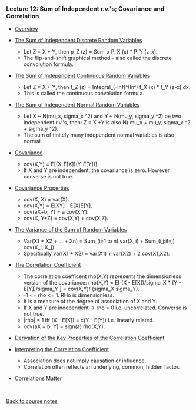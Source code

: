 ### Lecture 12: Sum of Independent r.v.'s; Covariance and Correlation

* [Overview](https://www.youtube.com/watch?v=OEEc8ldYLUs)

* [The Sum of Independent Discrete Random Variables](https://www.youtube.com/watch?v=_Kk15bkhpMs)
  * Let Z = X + Y, then p_Z (z) = Sum_x P_X (x) * P_Y (z-x).
  * The flip-and-shift graphical method - also called the discrete convolution formula.

* [The Sum of Independent Continuous Random Variables](https://www.youtube.com/watch?v=Npv6k3kjOTE)
  * Let Z = X + Y, then f_Z (z) = Integral_(-Inf)^(Inf) f_X (x) * f_Y (z-x) dx.
  * This is called the continuous convolution formula.

* [The Sum of Independent Normal Random Variables](https://www.youtube.com/watch?v=6Jp7WfkEpiQ)
  * Let X ~ N(mu_x, sigma_x ^2) and Y ~ N(mu_y, sigma_y ^2) be two independent r.v.'s, then:
  Z = X +Y is also N( mu_x + mu_y, sigma_x ^2 + sigma_y ^2).
  * The sum of finitely many independent normal variables is also normal.

* [Covariance](https://www.youtube.com/watch?v=9dlmkK9LOkc)
  * cov(X,Y) = E[(X-E[X])(Y-E[Y])].
  * If X and Y are independent, the covariance is zero. However converse is not true.

* [Covariance Properties](https://www.youtube.com/watch?v=1s7hxFj65oE)
  * cov(X, X) = var(X).
  * cov(X,Y) = E[XY] - E[X]E[Y].
  * cov(aX+b, Y) = a cov(X,Y).
  * cov(X, Y+Z) = cov(X,Y) + cov(X,Z).

* [The Variance of the Sum of Random Variables](https://www.youtube.com/watch?v=Ctn3-pKHQcI)
  * Var(X1 + X2 + ... + Xn) = Sum_(i=1 to n) var(X_i) + Sum_(i,j:i!=j) cov(X_i, X_j).
  * Specifically var(X1 + X2) = var(X1) + var(X2) + 2 cov(X1,X2).

* [The Correlation Coefficient](https://www.youtube.com/watch?v=z4voabPvXh4)
  * The correlation coefficent rho(X,Y) represents the dimensionless version of the covariance:
  rho(X,Y) = E[ (X - E[X])/sigma_X * (Y - E[Y])/sigma_Y ] = cov(X,Y)/ (sigma_X sigma_Y).
  * -1 <= rho <= 1. RHo is dimensionless.
  * It is a measure of the degree of association of X and Y.
  * If X and Y are independent -> rho = 0 i.e. uncorrelated. Converse is not true.
  * |rho| = 1 iff (X - E[X]) = c(Y - E[Y]) i.e. linearly related.
  * cov(aX + b, Y) = sign(a) rho(X,Y).

* [Derivation of the Key Properties of the Correlation Coefficient](https://www.youtube.com/watch?v=5ZfN4sDhnXA)

* [Interpreting the Correlation Coefficient](https://www.youtube.com/watch?v=MA6krgGKZYU)
  * Association does not imply causation or influence.
  * Correlation often reflects an underlying, common, hidden factor.

* [Correlations Matter](https://www.youtube.com/watch?v=r2S_TysKMow)

<br>

[Back to course notes](../Course_Notes.md)
